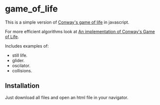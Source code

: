 # game_of_life

This is a simple version of [Conway's game of life](https://en.wikipedia.org/wiki/Conway%27s_Game_of_Life) in javascript.

For more efficient algorithms look at [An implementation of Conway's Game of Life](http://dotat.at/prog/life/life.html).

Includes examples of:

- still life.
- glider.
- oscilator.
- collisions.

## Installation

Just download all files and open an html file in your navigator.

